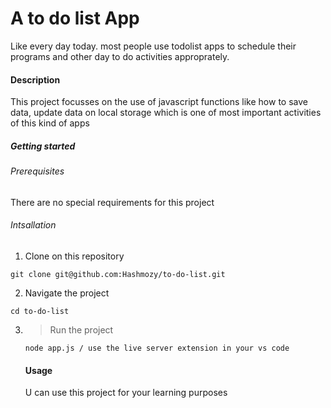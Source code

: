 # A to do list App

Like every day today. most people use todolist apps to schedule their programs and other day to do activities approprately.

#### Description

This project focusses on the use of javascript functions like how to save data, update data on local storage which is one of most important activities of this kind of apps

##### Getting started

###### Prerequisites

There are no special requirements for this project

###### Intsallation

1. Clone on this repository

```
git clone git@github.com:Hashmozy/to-do-list.git
```

2. Navigate the project

```
cd to-do-list
```

3. > Run the project

   ```
   node app.js / use the live server extension in your vs code

   ```

   #### Usage

   U can use this project for your learning purposes
